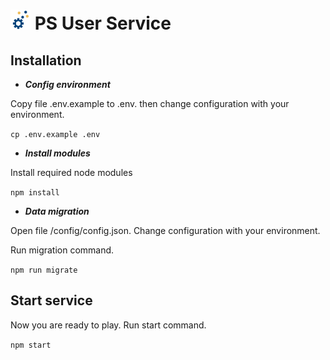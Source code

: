 # ![PlantSmart](/icon.png "This is a sample image.") PS User Service 

## Installation

* _**Config environment**_

Copy file .env.example to .env. then change configuration with your environment.

`cp .env.example .env`

* _**Install modules**_

Install required node modules

`npm install`

* _**Data migration**_

Open file /config/config.json. Change configuration with your environment.

Run migration command.

`npm run migrate`

## Start service

Now you are ready to play. Run start command.

`npm start`